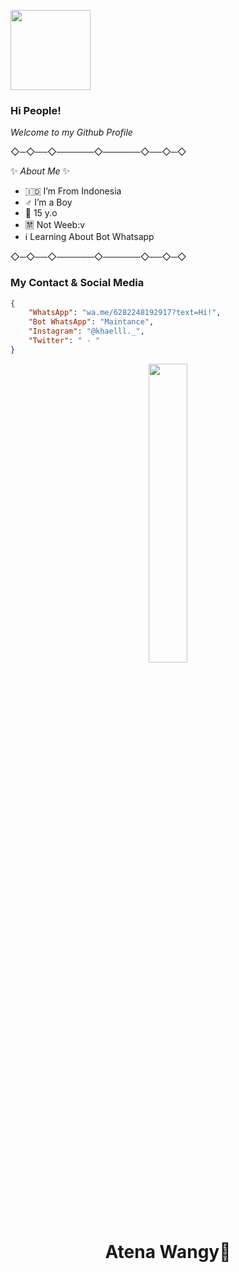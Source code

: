 </p>
<img src="https://i.ibb.co/mF5TZqH/VID-20210918-WA0051.gif" width="128" height="128"</p>

### Hi People!

*Welcome to my Github Profile*

◇─◇──◇──────◇──────◇──◇─◇

✨ _About Me_ ✨

- 🇮🇩 I’m From Indonesia
- ♂️ I’m a Boy
- 👔 15 y.o
- 🈲 Not Weeb:v
- ℹ️ Learning About Bot Whatsapp

◇─◇──◇──────◇──────◇──◇─◇



### My Contact & Social Media
```json
{
	"WhatsApp": "wa.me/6282248192917?text=Hi!",
	"Bot WhatsApp": "Maintance",
	"Instagram": "@khaelll._",
	"Twitter": " - "
}
```


<p align="center">
	<img src="https://i.ibb.co/x7BV2js/20210918-211433.png" width="35%" style="margin-left: auto;margin-right: auto;display: block;">
</p>
<h1 align="center">Atena Wangy🥵</h1>